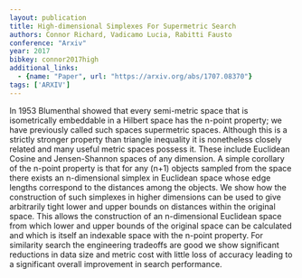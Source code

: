 ```yaml
---
layout: publication
title: High-dimensional Simplexes For Supermetric Search
authors: Connor Richard, Vadicamo Lucia, Rabitti Fausto
conference: "Arxiv"
year: 2017
bibkey: connor2017high
additional_links:
  - {name: "Paper", url: "https://arxiv.org/abs/1707.08370"}
tags: ['ARXIV']
---
```

In 1953 Blumenthal showed that every semi-metric space that is isometrically embeddable in a Hilbert space has the n-point property; we have previously called such spaces supermetric spaces. Although this is a strictly stronger property than triangle inequality it is nonetheless closely related and many useful metric spaces possess it. These include Euclidean Cosine and Jensen-Shannon spaces of any dimension. A simple corollary of the n-point property is that for any (n+1) objects sampled from the space there exists an n-dimensional simplex in Euclidean space whose edge lengths correspond to the distances among the objects. We show how the construction of such simplexes in higher dimensions can be used to give arbitrarily tight lower and upper bounds on distances within the original space. This allows the construction of an n-dimensional Euclidean space from which lower and upper bounds of the original space can be calculated and which is itself an indexable space with the n-point property. For similarity search the engineering tradeoffs are good we show significant reductions in data size and metric cost with little loss of accuracy leading to a significant overall improvement in search performance.
